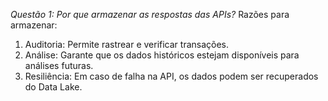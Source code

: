 *Questão 1: Por que armazenar as respostas das APIs?*
Razões para armazenar:

1. Auditoria: Permite rastrear e verificar transações.
2. Análise: Garante que os dados históricos estejam disponíveis para análises futuras.
3. Resiliência: Em caso de falha na API, os dados podem ser recuperados do Data Lake.
